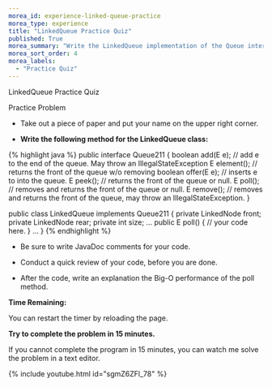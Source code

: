 ```yaml
---
morea_id: experience-linked-queue-practice
morea_type: experience
title: "LinkedQueue Practice Quiz"
published: True
morea_summary: "Write the LinkedQueue implementation of the Queue interface."
morea_sort_order: 4
morea_labels: 
  - "Practice Quiz"
---
```


LinkedQueue Practice Quiz

Practice Problem

* Take out a piece of paper and put your name on the upper right corner.

* **Write the following method for the LinkedQueue class:**

{% highlight java %}
public interface Queue211<E> {
  boolean add(E e); // add e to the end of the queue. May throw an IllegalStateException
  E element(); // returns the front of the queue w/o removing
  boolean offer(E e); // inserts e to into the queue.
  E peek(); // returns the front of the queue or null.
  E poll(); // removes and returns the front of the queue or null.
  E remove(); // removes and returns the front of the queue, may throw an IllegalStateException.
}

public class LinkedQueue<E> implements Queue211<E> {
  private LinkedNode<E> front;
  private LinkedNode<E> rear;
  private int size;
  ...
  public E poll() {
    // your code here.
  }
  ...
}
{% endhighlight %}

  * Be sure to write JavaDoc comments for your code.

* Conduct a quick review of your code, before you are done.

* After the code, write an explanation the Big-O performance of the poll method.

**Time Remaining:**

<script src="{{ site.baseurl }}/js/countdown.js" type="text/javascript"></script>
<!-- =========================================================== -->
<script type="application/javascript">
var myCountdown2 = new Countdown({
									time: 15 * 60,
									width:150,
									height:80,
									rangeHi:"minute"	// <- no comma on last item!
									});
</script>

You can restart the timer by reloading the page.

**Try to complete the problem in 15 minutes.**

If you cannot complete the program in 15 minutes, you can watch me solve the problem in a text editor.

{% include youtube.html id="sgmZ6ZFl_78" %}